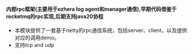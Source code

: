 #### 内部rpc框架(主要用于ozhera log agent和manager通信),早期代码借鉴于rocketmq的rpc实现,后期支持java20协程
+ 本模块提供了一套基于netty的rpc通信系统，包括server、client，以及提供对应的调用demo。
+ 支持tcp and udp

